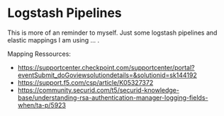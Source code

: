# Logstash Pipelines

This is more of an reminder to myself. Just some logstash pipelines and elastic mappings I am using ... .

Mapping Ressources:
+ https://supportcenter.checkpoint.com/supportcenter/portal?eventSubmit_doGoviewsolutiondetails=&solutionid=sk144192
+ https://support.f5.com/csp/article/K05327372
+ https://community.securid.com/t5/securid-knowledge-base/understanding-rsa-authentication-manager-logging-fields-when/ta-p/5923
